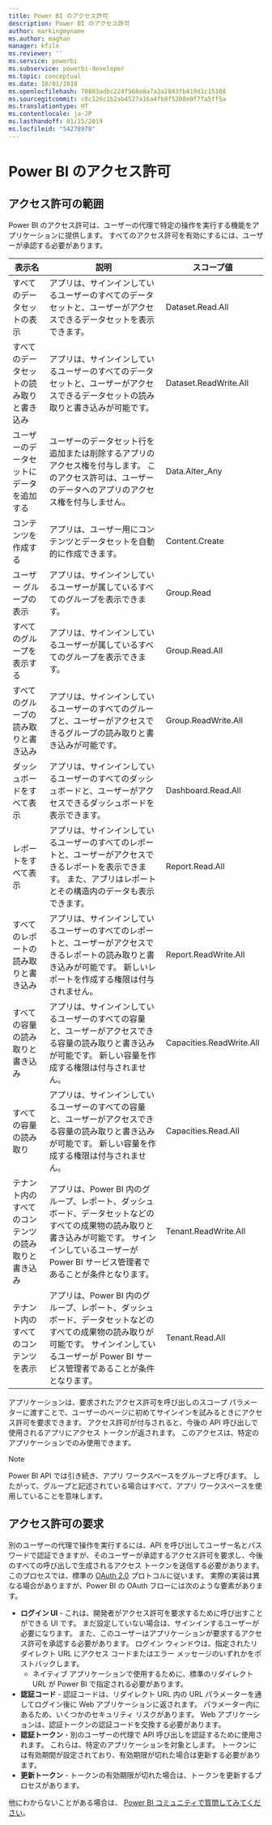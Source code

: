 ```yaml
---
title: Power BI のアクセス許可
description: Power BI のアクセス許可
author: markingmyname
ms.author: maghan
manager: kfile
ms.reviewer: ''
ms.service: powerbi
ms.subservice: powerbi-developer
ms.topic: conceptual
ms.date: 10/01/2018
ms.openlocfilehash: 70883adbc224f568e8a7a3a2843fb419d1c15308
ms.sourcegitcommit: c8c126c1b2ab4527a16a4fb8f5208e0f7fa5ff5a
ms.translationtype: HT
ms.contentlocale: ja-JP
ms.lasthandoff: 01/15/2019
ms.locfileid: "54278978"
---
```

# <a name="power-bi-permissions"></a>Power BI のアクセス許可

## <a name="permission-scopes"></a>アクセス許可の範囲

Power BI のアクセス許可は、ユーザーの代理で特定の操作を実行する機能をアプリケーションに提供します。 すべてのアクセス許可を有効にするには、ユーザーが承認する必要があります。

| 表示名 | 説明 | スコープ値 |
| --- | --- | --- |
| すべてのデータセットの表示 |アプリは、サインインしているユーザーのすべてのデータセットと、ユーザーがアクセスできるデータセットを表示できます。 |Dataset.Read.All |
| すべてのデータセットの読み取りと書き込み |アプリは、サインインしているユーザーのすべてのデータセットと、ユーザーがアクセスできるデータセットの読み取りと書き込みが可能です。 |Dataset.ReadWrite.All |
| ユーザーのデータセットにデータを追加する |ユーザーのデータセット行を追加または削除するアプリのアクセス権を付与します。 このアクセス許可は、ユーザーのデータへのアプリのアクセス権を付与しません。 |Data.Alter_Any |
| コンテンツを作成する |アプリは、ユーザー用にコンテンツとデータセットを自動的に作成できます。 |Content.Create |
| ユーザー グループの表示 |アプリは、サインインしているユーザーが属しているすべてのグループを表示できます。 |Group.Read |
| すべてのグループを表示する |アプリは、サインインしているユーザーが属しているすべてのグループを表示できます。 |Group.Read.All |
| すべてのグループの読み取りと書き込み |アプリは、サインインしているユーザーのすべてのグループと、ユーザーがアクセスできるグループの読み取りと書き込みが可能です。 |Group.ReadWrite.All |
| ダッシュボードをすべて表示 |アプリは、サインインしているユーザーのすべてのダッシュボードと、ユーザーがアクセスできるダッシュボードを表示できます。 |Dashboard.Read.All |
| レポートをすべて表示 |アプリは、サインインしているユーザーのすべてのレポートと、ユーザーがアクセスできるレポートを表示できます。 また、アプリはレポートとその構造内のデータも表示できます。 |Report.Read.All |
| すべてのレポートの読み取りと書き込み |アプリは、サインインしているユーザーのすべてのレポートと、ユーザーがアクセスできるレポートの読み取りと書き込みが可能です。 新しいレポートを作成する権限は付与されません。 |Report.ReadWrite.All |
| すべての容量の読み取りと書き込み |アプリは、サインインしているユーザーのすべての容量と、ユーザーがアクセスできる容量の読み取りと書き込みが可能です。 新しい容量を作成する権限は付与されません。 |Capacities.ReadWrite.All |
| すべての容量の読み取り |アプリは、サインインしているユーザーのすべての容量と、ユーザーがアクセスできる容量の読み取りと書き込みが可能です。 新しい容量を作成する権限は付与されません。 |Capacities.Read.All |
| テナント内のすべてのコンテンツの読み取りと書き込み |アプリは、Power BI 内のグループ、レポート、ダッシュボード、データセットなどのすべての成果物の読み取りと書き込みが可能です。 サインインしているユーザーが Power BI サービス管理者であることが条件となります。 |Tenant.ReadWrite.All |
| テナント内のすべてのコンテンツを表示 |アプリは、Power BI 内のグループ、レポート、ダッシュボード、データセットなどのすべての成果物の読み取りが可能です。 サインインしているユーザーが Power BI サービス管理者であることが条件となります。 |Tenant.Read.All |

アプリケーションは、要求されたアクセス許可を呼び出しのスコープ パラメーターに渡すことで、ユーザーのページに初めてサインインを試みるときにアクセス許可を要求できます。 アクセス許可が付与されると、今後の API 呼び出しで使用されるアプリにアクセス トークンが返されます。 このアクセスは、特定のアプリケーションでのみ使用できます。

> [!NOTE]
> Power BI API では引き続き、アプリ ワークスペースをグループと呼びます。 したがって、グループと記述されている場合はすべて、アプリ ワークスペースを使用していることを意味します。

## <a name="requesting-permissions"></a>アクセス許可の要求

別のユーザーの代理で操作を実行するには、API を呼び出してユーザー名とパスワードで認証できますが、そのユーザーが承認するアクセス許可を要求し、今後のすべての呼び出しで生成されるアクセス トークンを送信する必要があります。 このプロセスでは、標準の [OAuth 2.0](http://oauth.net/2/) プロトコルに従います。 実際の実装は異なる場合がありますが、Power BI の OAuth フローには次のような要素があります。

* **ログイン UI** - これは、開発者がアクセス許可を要求するために呼び出すことができる UI です。 まだ設定していない場合は、サインインするユーザーが必要になります。 また、このユーザーはアプリケーションが要求するアクセス許可を承認する必要があります。 ログイン ウィンドウは、指定されたリダイレクト URL にアクセス コードまたはエラー メッセージのいずれかをポストバックします。
  * ネイティブ アプリケーションで使用するために、標準のリダイレクト URL が Power BI で指定される必要があります。
* **認証コード** - 認証コードは、リダイレクト URL 内の URL パラメーターを通してログイン後に Web アプリケーションに返されます。 パラメーター内にあるため、いくつかのセキュリティ リスクがあります。 Web アプリケーションは、認証トークンの認証コードを交換する必要があります。
* **認証トークン** - 別のユーザーの代理で API 呼び出しを認証するために使用されます。 これらは、特定のアプリケーションを対象とします。 トークンには有効期間が設定されており、有効期限が切れた場合は更新する必要があります。
* **更新トークン** - トークンの有効期限が切れた場合は、トークンを更新するプロセスがあります。

他にわからないことがある場合は、 [Power BI コミュニティで質問してみてください](http://community.powerbi.com/)。
